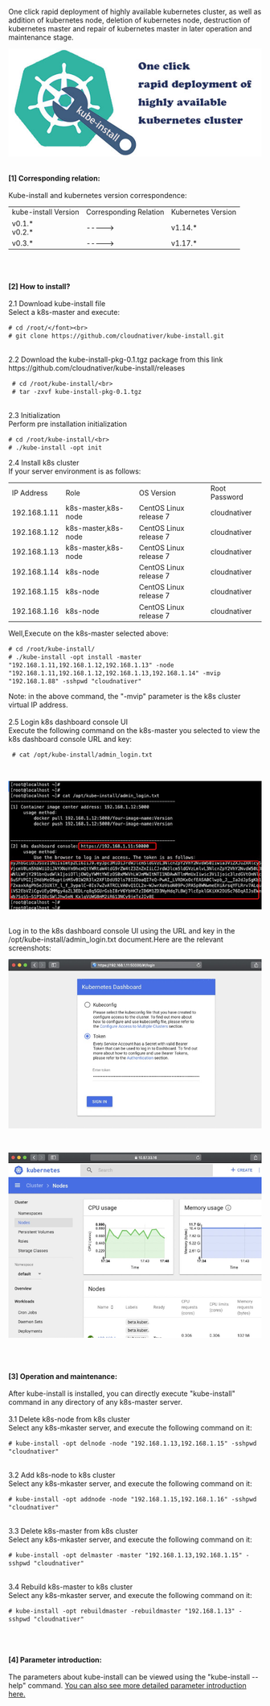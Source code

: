 One click rapid deployment of highly available kubernetes cluster, as well as addition of kubernetes node, deletion of kubernetes node, destruction of kubernetes master and repair of kubernetes master in later operation and maintenance stage.
<br>

![avatar](docs/images/kube-install-logo.jpg)

<br>
<b>[1] Corresponding relation: </b><br>
<br>
Kube-install and kubernetes version correspondence:
<table>
<tr><td>kube-install Version</td><td>Corresponding Relation</td><td>Kubernetes Version</td>
<tr><td>v0.1.* <br>v0.2.* </td><td>  -----> </td><td>v1.14.* </td></tr>
<tr><td>v0.3.* </td><td>  -----> </td><td>v1.17.* </td></tr>
</table>
<br>
<br>
<br>
<b>[2] How to install?</b><br>
<br>
2.1 Download kube-install file<br>
Select a k8s-master and execute:<br>

```
# cd /root/</font><br>
# git clone https://github.com/cloudnativer/kube-install.git 
```

<br>
2.2 Download the kube-install-pkg-0.1.tgz package from this link https://github.com/cloudnativer/kube-install/releases <br>

```
 # cd /root/kube-install/<br>
 # tar -zxvf kube-install-pkg-0.1.tgz
```

<br>
2.3 Initialization<br>
Perform pre installation initialization<br>

```
# cd /root/kube-install/<br>
# ./kube-install -opt init
```

2.4 Install k8s cluster<br>
If your server environment is as follows:<br>
<table>
<tr><td>IP Address</td><td>Role</td><td>OS Version</td><td>Root Password</td></tr>
<tr><td>192.168.1.11</td><td>k8s-master,k8s-node</td><td>CentOS Linux release 7</td><td>cloudnativer</td></tr>
<tr><td>192.168.1.12</td><td>k8s-master,k8s-node</td><td>CentOS Linux release 7</td><td>cloudnativer</td></tr>
<tr><td>192.168.1.13</td><td>k8s-master,k8s-node</td><td>CentOS Linux release 7</td><td>cloudnativer</td></tr>
<tr><td>192.168.1.14</td><td>k8s-node</td><td>CentOS Linux release 7</td><td>cloudnativer</td></tr>
<tr><td>192.168.1.15</td><td>k8s-node</td><td>CentOS Linux release 7</td><td>cloudnativer</td></tr>
<tr><td>192.168.1.16</td><td>k8s-node</td><td>CentOS Linux release 7</td><td>cloudnativer</td></tr>
</table>
Well,Execute on the k8s-master selected above:<br>

```
# cd /root/kube-install/
# ./kube-install -opt install -master "192.168.1.11,192.168.1.12,192.168.1.13" -node "192.168.1.11,192.168.1.12,192.168.1.13,192.168.1.14" -mvip "192.168.1.88" -sshpwd "cloudnativer"
```

Note: in the above command, the "-mvip" parameter is the k8s cluster virtual IP address.<br>
<br>
2.5 Login k8s dashboard console UI<br>
Execute the following command on the k8s-master you selected to view the k8s dashboard console URL and key:<br>

```
 # cat /opt/kube-install/admin_login.txt
```

<br>

![avatar](docs/images/admin_login.jpg)

<br>
Log in to the k8s dashboard console UI using the URL and key in the /opt/kube-install/admin_login.txt document.Here are the relevant screenshots:
<br>

![avatar](docs/images/kube-dashboard1.jpg)

<br>

![avatar](docs/images/kube-dashboard2.jpg)

<br>
<br>
<br>
<b>[3] Operation and maintenance:</b><br>
<br>
After kube-install is installed, you can directly execute "kube-install" command in any directory of any k8s-master server.<br>
<br>
3.1 Delete k8s-node from k8s cluster<br>
Select any k8s-mkaster server, and execute the following command on it:<br>

```
# kube-install -opt delnode -node "192.168.1.13,192.168.1.15" -sshpwd "cloudnativer"
```

<br>
3.2 Add k8s-node to k8s cluster<br>
Select any k8s-mkaster server, and execute the following command on it:<br>

```
# kube-install -opt addnode -node "192.168.1.15,192.168.1.16" -sshpwd "cloudnativer"
```

<br>
3.3 Delete k8s-master from k8s cluster<br>
Select any k8s-mkaster server, and execute the following command on it:<br>

```
# kube-install -opt delmaster -master "192.168.1.13,192.168.1.15" -sshpwd "cloudnativer"
```

<br>
3.4 Rebuild k8s-master to k8s cluster<br>
Select any k8s-mkaster server, and execute the following command on it:<br>

```
# kube-install -opt rebuildmaster -rebuildmaster "192.168.1.13" -sshpwd "cloudnativer"
```

<br>
<br>
<br>
<b>[4] Parameter introduction:</b><br>
<br>
The parameters about kube-install can be viewed using the "kube-install --help" command. <a href="docs/parameters0.2.md">You can also see more detailed parameter introduction here.</a><br>
<br>
<br>
<br>

